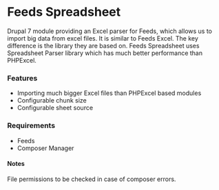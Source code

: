 # Feeds Spreadsheet

Drupal 7 module providing an Excel parser for Feeds, which allows us to import big data from excel files. It is similar to Feeds Excel. The key difference is the library they are based on. Feeds Spreadsheet uses Spreadsheet Parser library which has much better performance than PHPExcel.

### Features
* Importing much bigger Excel files than PHPExcel based modules
* Configurable chunk size
* Configurable sheet source
   
   
### Requirements
* Feeds
* Composer Manager
   
   
#### Notes
File permissions to be checked in case of composer errors.